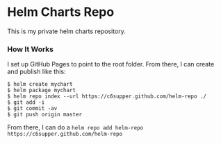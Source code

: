 # Helm Charts Repo

This is my private helm charts repository.

### How It Works

I set up GitHub Pages to point to the root folder. From there, I can
create and publish like this:

```console
$ helm create mychart
$ helm package mychart
$ helm repo index --url https://c6supper.github.com/helm-repo ./ 
$ git add -i
$ git commit -av
$ git push origin master
```

From there, I can do a `helm repo add helm-repo
https://c6supper.github.com/helm-repo`
